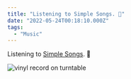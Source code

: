 ```yaml
---
title: "Listening to Simple Songs. 🎵"
date: "2022-05-24T00:18:10.000Z"
tags: 
  - "Music"
---
```


Listening to [Simple Songs](https://www.dragcity.com/products/simple-songs). 🎵

![vinyl record on turntable](/img/note-images/5bed7d9727.jpg)
